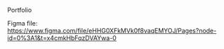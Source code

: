 Portfolio

Figma file: https://www.figma.com/file/eHHG0XFkMVk0f8vaqEMYOJ/Pages?node-id=0%3A1&t=x4cmkHbFqzDVAYwa-0
